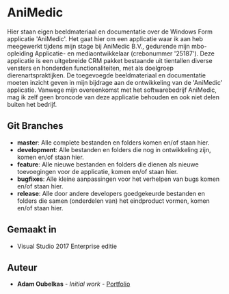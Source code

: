 # AniMedic

Hier staan eigen beeldmateriaal en documentatie over de Windows Form applicatie 'AniMedic'.
Het gaat hier om een applicatie waar ik aan heb meegewerkt tijdens mijn stage bij AniMedic B.V., gedurende mijn mbo-opleiding Applicatie- en mediaontwikkelaar (crebonummer '25187'). 
Deze applicatie is een uitgebreide CRM pakket bestaande uit tientallen diverse vensters en honderden functionaliteiten, met als doelgroep dierenartspraktijken. De toegevoegde beeldmateriaal en documentatie moeten inzicht geven in mijn bijdrage aan de ontwikkeling van de 'AniMedic' applicatie. 
Vanwege mijn overeenkomst met het softwarebedrijf AniMedic, mag ik zelf geen broncode van deze applicatie behouden en ook niet delen buiten het bedrijf.

## Git Branches

* **master**: Alle complete bestanden en folders komen en/of staan hier.  
* **development**: Alle bestanden en folders die nog in ontwikkeling zijn, komen en/of staan hier.  
* **feature**: Alle nieuwe bestanden en folders die dienen als nieuwe toevoegingen voor de applicatie, komen en/of staan hier.    
* **bugfixes**: Alle kleine aanpassingen voor het verhelpen van bugs komen en/of staan hier.  
* **release**: Alle door andere developers goedgekeurde bestanden en folders die samen (onderdelen van) het eindproduct vormen, komen en/of staan hier.  

## Gemaakt in

* Visual Studio 2017 Enterprise editie

## Auteur

* **Adam Oubelkas** - *Initial work* - [Portfolio](https://github.com/Adstu2150912/MyPortfolio)